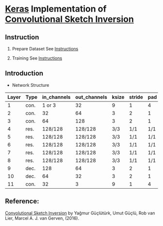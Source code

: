 # [Keras](https://keras.io/) Implementation of [Convolutional Sketch Inversion](https://arxiv.org/abs/1606.03073)
## Instruction
1. Prepare Dataset
See [Instructions](https://github.com/TengdaHan/Convolutional_Sketch_Inversion/tree/master/src/data)

2. Training
See [Instructions](https://github.com/TengdaHan/Convolutional_Sketch_Inversion/tree/master/src)

## Introduction
* Network Structure

Layer|Type|in_channels|out_channels|ksize|stride|pad|normalization|activation
---|---|---|---|---|---|---|---|---
1|con.|1 or 3|32|9|1|4|BN|ReLU
2|con.|32|64|3|2|1|BN|ReLU
3|con.|64|128|3|2|1|BN|ReLU
4|res.|128/128|128/128|3/3|1/1|1/1|BN/BN|ReLU
5|res.|128/128|128/128|3/3|1/1|1/1|BN/BN|ReLU/+x
6|res.|128/128|128/128|3/3|1/1|1/1|BN/BN|ReLU/+x
7|res.|128/128|128/128|3/3|1/1|1/1|BN/BN|ReLU/+x
8|res.|128/128|128/128|3/3|1/1|1/1|BN/BN|ReLU/+x
9|dec.|128|64|3|2|1|BN|ReLU
10|dec.|64|32|3|2|1|BN|ReLU
11|con.|32|3|9|1|4|BN|tanh

## Reference: 
[Convolutional Sketch Inversion](https://arxiv.org/abs/1606.03073) by Yağmur Güçlütürk, Umut Güçlü, Rob van Lier, Marcel A. J. van Gerven, (2016).
